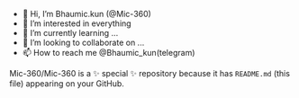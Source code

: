 - 👋 Hi, I’m Bhaumic.kun (@Mic-360)
- 👀 I’m interested in everything
- 🌱 I’m currently learning ...
- 💞️ I’m looking to collaborate on ...
- 📫 How to reach me @Bhaumic_kun(telegram)

Mic-360/Mic-360 is a ✨ special ✨ repository because it has `README.md` (this file) appearing on your GitHub.

